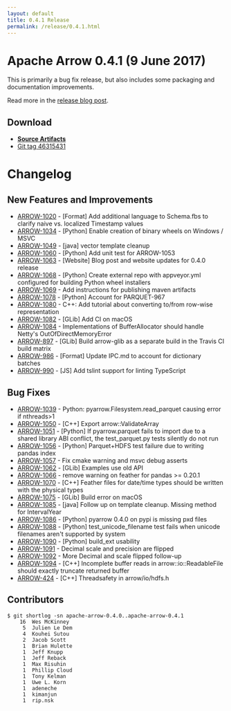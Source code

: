 ```yaml
---
layout: default
title: 0.4.1 Release
permalink: /release/0.4.1.html
---
```

<!--
{% comment %}
Licensed to the Apache Software Foundation (ASF) under one or more
contributor license agreements.  See the NOTICE file distributed with
this work for additional information regarding copyright ownership.
The ASF licenses this file to you under the Apache License, Version 2.0
(the "License"); you may not use this file except in compliance with
the License.  You may obtain a copy of the License at

http://www.apache.org/licenses/LICENSE-2.0

Unless required by applicable law or agreed to in writing, software
distributed under the License is distributed on an "AS IS" BASIS,
WITHOUT WARRANTIES OR CONDITIONS OF ANY KIND, either express or implied.
See the License for the specific language governing permissions and
limitations under the License.
{% endcomment %}
-->

# Apache Arrow 0.4.1 (9 June 2017)

This is primarily a bug fix release, but also includes some packaging and
documentation improvements.

Read more in the [release blog post][8].

## Download

* [**Source Artifacts**][6]
* [Git tag 46315431][2]

# Changelog

## New Features and Improvements

* [ARROW-1020](https://issues.apache.org/jira/browse/ARROW-1020) - [Format] Add additional language to Schema.fbs to clarify naive vs. localized Timestamp values
* [ARROW-1034](https://issues.apache.org/jira/browse/ARROW-1034) - [Python] Enable creation of binary wheels on Windows / MSVC
* [ARROW-1049](https://issues.apache.org/jira/browse/ARROW-1049) - [java] vector template cleanup
* [ARROW-1060](https://issues.apache.org/jira/browse/ARROW-1060) - [Python] Add unit test for ARROW-1053
* [ARROW-1063](https://issues.apache.org/jira/browse/ARROW-1063) - [Website] Blog post and website updates for 0.4.0 release
* [ARROW-1068](https://issues.apache.org/jira/browse/ARROW-1068) - [Python] Create external repo with appveyor.yml configured for building Python wheel installers
* [ARROW-1069](https://issues.apache.org/jira/browse/ARROW-1069) - Add instructions for publishing maven artifacts
* [ARROW-1078](https://issues.apache.org/jira/browse/ARROW-1078) - [Python] Account for PARQUET-967
* [ARROW-1080](https://issues.apache.org/jira/browse/ARROW-1080) - C++: Add tutorial about converting to/from row-wise representation
* [ARROW-1082](https://issues.apache.org/jira/browse/ARROW-1082) - [GLib] Add CI on macOS
* [ARROW-1084](https://issues.apache.org/jira/browse/ARROW-1084) - Implementations of BufferAllocator should handle Netty's OutOfDirectMemoryError
* [ARROW-897](https://issues.apache.org/jira/browse/ARROW-897) - [GLib] Build arrow-glib as a separate build in the Travis CI build matrix
* [ARROW-986](https://issues.apache.org/jira/browse/ARROW-986) - [Format] Update IPC.md to account for dictionary batches
* [ARROW-990](https://issues.apache.org/jira/browse/ARROW-990) - [JS] Add tslint support for linting TypeScript

## Bug Fixes

* [ARROW-1039](https://issues.apache.org/jira/browse/ARROW-1039) - Python: pyarrow.Filesystem.read_parquet causing error if nthreads>1
* [ARROW-1050](https://issues.apache.org/jira/browse/ARROW-1050) - [C++] Export arrow::ValidateArray
* [ARROW-1051](https://issues.apache.org/jira/browse/ARROW-1051) - [Python] If pyarrow.parquet fails to import due to a shared library ABI conflict, the test_parquet.py tests silently do not run
* [ARROW-1056](https://issues.apache.org/jira/browse/ARROW-1056) - [Python] Parquet+HDFS test failure due to writing pandas index
* [ARROW-1057](https://issues.apache.org/jira/browse/ARROW-1057) - Fix cmake warning and msvc debug asserts
* [ARROW-1062](https://issues.apache.org/jira/browse/ARROW-1062) - [GLib] Examples use old API
* [ARROW-1066](https://issues.apache.org/jira/browse/ARROW-1066) - remove warning on feather for pandas >= 0.20.1
* [ARROW-1070](https://issues.apache.org/jira/browse/ARROW-1070) - [C++] Feather files for date/time types should be written with the physical types
* [ARROW-1075](https://issues.apache.org/jira/browse/ARROW-1075) - [GLib] Build error on macOS
* [ARROW-1085](https://issues.apache.org/jira/browse/ARROW-1085) - [java] Follow up on template cleanup. Missing method for IntervalYear
* [ARROW-1086](https://issues.apache.org/jira/browse/ARROW-1086) - [Python] pyarrow 0.4.0 on pypi is missing pxd files
* [ARROW-1088](https://issues.apache.org/jira/browse/ARROW-1088) - [Python] test_unicode_filename test fails when unicode filenames aren't supported by system
* [ARROW-1090](https://issues.apache.org/jira/browse/ARROW-1090) - [Python] build_ext usability
* [ARROW-1091](https://issues.apache.org/jira/browse/ARROW-1091) - Decimal scale and precision are flipped
* [ARROW-1092](https://issues.apache.org/jira/browse/ARROW-1092) - More Decimal and scale flipped follow-up
* [ARROW-1094](https://issues.apache.org/jira/browse/ARROW-1094) - [C++] Incomplete buffer reads in arrow::io::ReadableFile should exactly truncate returned buffer
* [ARROW-424](https://issues.apache.org/jira/browse/ARROW-424) - [C++] Threadsafety in arrow/io/hdfs.h

## Contributors

```shell
$ git shortlog -sn apache-arrow-0.4.0..apache-arrow-0.4.1
    16  Wes McKinney
     5  Julien Le Dem
     4  Kouhei Sutou
     2  Jacob Scott
     1  Brian Hulette
     1  Jeff Knupp
     1  Jeff Reback
     1  Max Risuhin
     1  Phillip Cloud
     1  Tony Kelman
     1  Uwe L. Korn
     1  adeneche
     1  kimanjun
     1  rip.nsk
```

[2]: https://github.com/apache/arrow/releases/tag/apache-arrow-0.4.1
[6]: https://www.apache.org/dyn/closer.cgi/arrow/arrow-0.4.1/
[8]: http://arrow.apache.org/blog/2017/06/14/0.4.1-release/